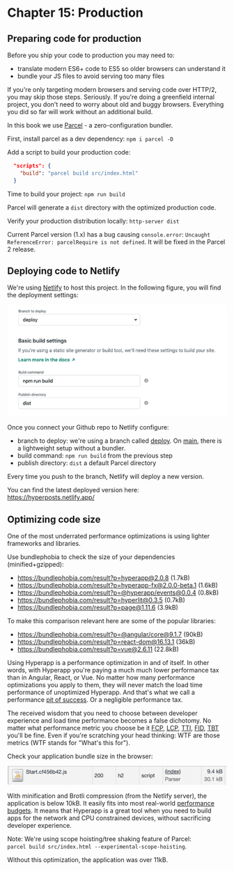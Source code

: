 # Chapter 15: Production

## Preparing code for production

Before you ship your code to production you may need to:
* translate modern ES6+ code to ES5 so older browsers can understand it
* bundle your JS files to avoid serving too many files

If you're only targeting modern browsers and serving code over HTTP/2, you may skip those steps. Seriously. If you're doing a greenfield internal project, you don't need to worry about old and buggy browsers. Everything you did so far will work without an additional build. 

In this book we use [Parcel](https://parceljs.org/) - a zero-configuration bundler.

First, install parcel as a dev dependency:
`npm i parcel -D`

Add a script to build your production code:
```json
  "scripts": {
    "build": "parcel build src/index.html"
  }
```
Time to build your project:
`npm run build`

Parcel will generate a `dist` directory with the optimized production code.

Verify your production distribution locally:
`http-server dist`

Current Parcel version (1.x) has a bug causing `console.error`: `Uncaught ReferenceError: parcelRequire is not defined`.
It will be fixed in the Parcel 2 release.

## Deploying code to Netlify

We're using [Netlify](https://www.netlify.com/) to host this project. In the following figure, you will find the deployment settings:

![Figure: Netlify deployment settings](images/netlify.png)

Once you connect your Github repo to Netlify configure:
* branch to deploy: we're using a branch called [deploy](https://github.com/kwasniew/hyperbook-tutorial/tree/deploy). On [main](https://github.com/kwasniew/hyperbook-tutorial/tree/main), there is a lightweight setup without a bundler.
* build command: `npm run build` from the previous step
* publish directory: `dist` a default Parcel directory

Every time you push to the branch, Netlify will deploy a new version.

You can find the latest deployed version here: https://hyperposts.netlify.app/

## Optimizing code size

One of the most underrated performance optimizations is using lighter frameworks and libraries.

Use bundlephobia to check the size of your dependencies (minified+gzipped):
* https://bundlephobia.com/result?p=hyperapp@2.0.8 (1.7kB)
* https://bundlephobia.com/result?p=hyperapp-fx@2.0.0-beta.1 (1.6kB)
* https://bundlephobia.com/result?p=@hyperapp/events@0.0.4 (0.8kB)
* https://bundlephobia.com/result?p=hyperlit@0.3.5 (0.7kB)
* https://bundlephobia.com/result?p=page@1.11.6 (3.9kB)

To make this comparison relevant here are some of the popular libraries:
* https://bundlephobia.com/result?p=@angular/core@9.1.7 (90kB)
* https://bundlephobia.com/result?p=react-dom@16.13.1 (36kB)
* https://bundlephobia.com/result?p=vue@2.6.11 (22.8kB)

Using Hyperapp is a performance optimization in and of itself. In other words, with Hyperapp
you're paying a much much lower performance tax than in Angular, React, or Vue. 
No matter how many performance optimizations you apply to them, they will never match the load time performance of unoptimized Hyperapp. And that's what we call a performance [pit of success](https://blog.codinghorror.com/falling-into-the-pit-of-success/).
Or a negligible performance tax. 

The received wisdom that you need to choose between developer experience and load time performance becomes a false dichotomy. 
No matter what performance metric you choose be it [FCP](https://web.dev/first-contentful-paint/), [LCP](https://web.dev/lcp/), [TTI](https://web.dev/interactive/), [FID](https://web.dev/fid/), [TBT](https://web.dev/tbt/) 
you'll be fine. Even if you're scratching your head thinking: WTF are those metrics (WTF stands for "What's this for").

Check your application bundle size in the browser:

![Figure: Bundle size with minification and Brotli compression](images/bundlesize.png)

With minification and Brotli compression (from the Netlify server), the application is below 10kB. 
It easily fits into most real-world [performance budgets](https://web.dev/performance-budgets-101/). 
It means that Hyperapp is a great tool when you need to build apps for the network and CPU constrained devices, 
without sacrificing developer experience.

Note: We're using scope hoisting/tree shaking feature of Parcel:  
`parcel build src/index.html --experimental-scope-hoisting`.

Without this optimization, the application was over 11kB.

